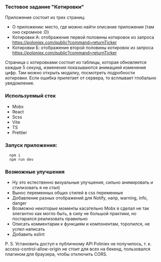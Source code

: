 ### Тестовое задание "Котировки"

Приложение состоит из трех страниц:
- О приложении: место, где можно найти описание приложения (там оно скромное :D)
- Котировки А: отображение первой половины котировок из запроса https://poloniex.com/public?command=returnTicker
- Котировки Б: отображение второй половины котировок из запроса https://poloniex.com/public?command=returnTicker

Страница с котировками состоит из таблицы, которая обновляется каждые 5 секунд, изменения показываются анимацией изменения цифр. Там можно открыть модалку, посмотреть подробности котировки. Если ошибка прилетает от сервера, то всплывает глобально уведомление.

### Используемый стек
- Mobx
- React
- Scss
- Vite
- TS
- Prettier

### Запуск приложения:
```
  npm i
  npm run dev
```

### Возможные улучшения
- Ну это естественно визуальные улучшения, сильно анимировать и стилизовать я не стал)
- Вынос переменных общих стилей в css переменные
- Добавление разных отображений для Notify, напр, warning, info, danger
- Возможно некоторые моменты касательно Mobx я сделал не так элегантно как могло быть, в силу не большой практики, но постарался реализовать правильно
- Описать комментарии к функциям и компонентам, торопился, не успел написать
- Добавить eslint

P. S. Установить доступ к публичному API Poliniex не получилось, т. к. access-control-allow-origin не стоит для всех на бекенд, пользовался плагином для браузера, чтобы отключить CORS.